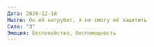 ```yaml
---
Дата: 2020-12-18
Мысли: Он ей нагрубит, я не смогу её защитить
Сила: "3"
Эмоция: Беспокойство, беспомощность
---
```

